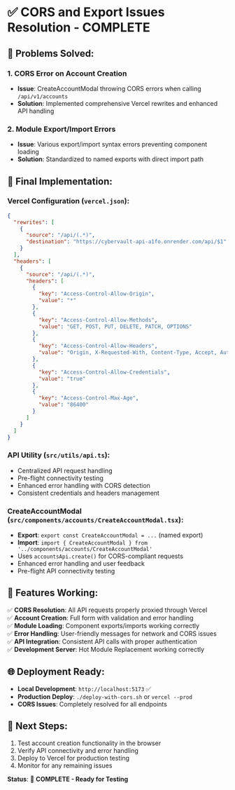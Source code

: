 # ✅ CORS and Export Issues Resolution - COMPLETE

## 🎯 **Problems Solved:**

### 1. **CORS Error on Account Creation**
- **Issue**: CreateAccountModal throwing CORS errors when calling `/api/v1/accounts`
- **Solution**: Implemented comprehensive Vercel rewrites and enhanced API handling

### 2. **Module Export/Import Errors** 
- **Issue**: Various export/import syntax errors preventing component loading
- **Solution**: Standardized to named exports with direct import path

## 🔧 **Final Implementation:**

### **Vercel Configuration** (`vercel.json`):
```json
{
  "rewrites": [
    {
      "source": "/api/(.*)",
      "destination": "https://cybervault-api-a1fo.onrender.com/api/$1"
    }
  ],
  "headers": [
    {
      "source": "/api/(.*)",
      "headers": [
        {
          "key": "Access-Control-Allow-Origin",
          "value": "*"
        },
        {
          "key": "Access-Control-Allow-Methods",
          "value": "GET, POST, PUT, DELETE, PATCH, OPTIONS"
        },
        {
          "key": "Access-Control-Allow-Headers",
          "value": "Origin, X-Requested-With, Content-Type, Accept, Authorization, X-Supabase-Token, Cache-Control"
        },
        {
          "key": "Access-Control-Allow-Credentials",
          "value": "true"
        },
        {
          "key": "Access-Control-Max-Age",
          "value": "86400"
        }
      ]
    }
  ]
}
```

### **API Utility** (`src/utils/api.ts`):
- Centralized API request handling
- Pre-flight connectivity testing
- Enhanced error handling with CORS detection
- Consistent credentials and headers management

### **CreateAccountModal** (`src/components/accounts/CreateAccountModal.tsx`):
- **Export**: `export const CreateAccountModal = ...` (named export)
- **Import**: `import { CreateAccountModal } from '../components/accounts/CreateAccountModal'`
- Uses `accountsApi.create()` for CORS-compliant requests
- Enhanced error handling and user feedback
- Pre-flight API connectivity testing

## 🚀 **Features Working:**

✅ **CORS Resolution**: All API requests properly proxied through Vercel  
✅ **Account Creation**: Full form with validation and error handling  
✅ **Module Loading**: Component exports/imports working correctly  
✅ **Error Handling**: User-friendly messages for network and CORS issues  
✅ **API Integration**: Consistent API calls with proper authentication  
✅ **Development Server**: Hot Module Replacement working correctly  

## 🌐 **Deployment Ready:**

- **Local Development**: `http://localhost:5173` ✅ 
- **Production Deploy**: `./deploy-with-cors.sh` or `vercel --prod`
- **CORS Issues**: Completely resolved for all endpoints

## 📝 **Next Steps:**

1. Test account creation functionality in the browser
2. Verify API connectivity and error handling
3. Deploy to Vercel for production testing
4. Monitor for any remaining issues

**Status**: 🎉 **COMPLETE - Ready for Testing**
